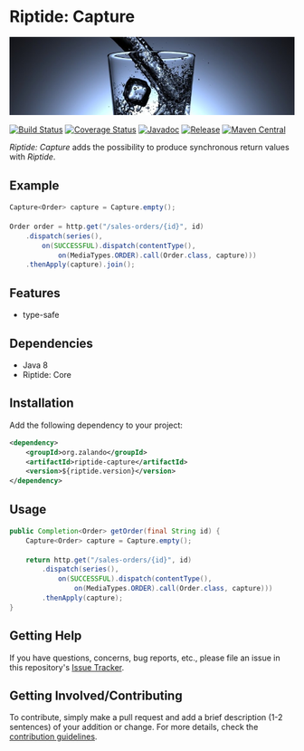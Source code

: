 # Riptide: Capture

[![Glass of Water](../docs/glass.jpg)](https://pixabay.com/en/glass-water-ice-cubes-drink-cold-1206584/)

[![Build Status](https://img.shields.io/travis/zalando/riptide.svg)](https://travis-ci.org/zalando/riptide)
[![Coverage Status](https://img.shields.io/coveralls/zalando/riptide.svg)](https://coveralls.io/r/zalando/riptide)
[![Javadoc](https://javadoc-emblem.rhcloud.com/doc/org.zalando/riptide-capture/badge.svg)](http://www.javadoc.io/doc/org.zalando/riptide-capture)
[![Release](https://img.shields.io/github/release/zalando/riptide.svg)](https://github.com/zalando/riptide/releases)
[![Maven Central](https://img.shields.io/maven-central/v/org.zalando/riptide-capture.svg)](https://maven-badges.herokuapp.com/maven-central/org.zalando/riptide-capture)

*Riptide: Capture* adds the possibility to produce synchronous return values with *Riptide*.

## Example

```java
Capture<Order> capture = Capture.empty();

Order order = http.get("/sales-orders/{id}", id)
    .dispatch(series(),
        on(SUCCESSFUL).dispatch(contentType(),
            on(MediaTypes.ORDER).call(Order.class, capture)))
    .thenApply(capture).join();
```

## Features

-  type-safe

## Dependencies

- Java 8
- Riptide: Core

## Installation

Add the following dependency to your project:

```xml
<dependency>
    <groupId>org.zalando</groupId>
    <artifactId>riptide-capture</artifactId>
    <version>${riptide.version}</version>
</dependency>
```

## Usage

```java
public Completion<Order> getOrder(final String id) {
    Capture<Order> capture = Capture.empty();
    
    return http.get("/sales-orders/{id}", id)
        .dispatch(series(),
            on(SUCCESSFUL).dispatch(contentType(),
                on(MediaTypes.ORDER).call(Order.class, capture)))
        .thenApply(capture);
}
```

## Getting Help

If you have questions, concerns, bug reports, etc., please file an issue in this repository's [Issue Tracker](../../../../issues).

## Getting Involved/Contributing

To contribute, simply make a pull request and add a brief description (1-2 sentences) of your addition or change. For
more details, check the [contribution guidelines](../CONTRIBUTING.md).
